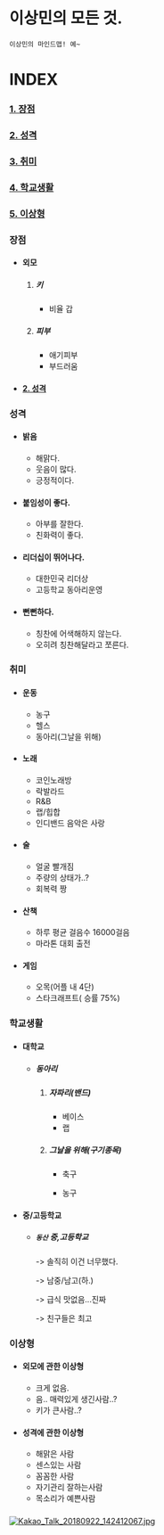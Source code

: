 # 이상민의 모든 것.

```
이상민의 마인드맵! 예~
```

# INDEX

### [1.  장점](#1)</br>

### [2. 성격](#2)</br>

### [3. 취미](#3)</br>

### [4. 학교생활](#4)</br>

### [5. 이상형](#5)<br>


### <h3 id="1"> 장점 </h3>

- #### 외모

  1. ##### 키

     - 비율 갑

  2. ##### 피부

     - 애기피부
     - 부드러움

- #### [2. 성격](#2)</br>
 
### <h3 id="2"> 성격 </h3>

- #### 밝음

  - 해맑다.
  - 웃음이 많다.
  - 긍정적이다.

- #### 붙임성이 좋다.

  - 아부를 잘한다.
  - 친화력이 좋다.

- #### 리더십이 뛰어나다.

  - 대한민국 리더상
  - 고등학교 동아리운영

- #### 뻔뻔하다.

  - 칭찬에 어색해하지 않는다.
  - 오히려 칭찬해달라고 쪼른다.

### <h3 id="3"> 취미 </h3>

- #### 운동

  - 농구
  - 헬스
  - 동아리(그날을 위해)

- #### 노래

  - 코인노래방
  - 락발라드
  - R&B
  - 랩/힙합
  - 인디밴드 음악은 사랑

- #### 술

  - 얼굴 빨개짐
  - 주량의 상태가..?
  - 회복력 짱

- #### 산책

  - 하루 평균 걸음수 16000걸음
  - 마라톤 대회 출전

- #### 게임

  - 오목(어플 내 4단)
  - 스타크래프트( 승률 75%)

### <h3 id="4"> 학교생활 </h3>

- #### 대학교

  - ##### 동아리

    1. ##### 자파리(밴드)

       - 베이스
       - 랩

    2. ##### 그날을 위해(구기종목)

       - 축구

       - 농구

- ####  중/고등학교

  - ##### `동산` 중,고등학교

    -> 솔직히 이건 너무했다.

    -> 남중/남고(하.)

    -> 급식 맛없음...진짜

    -> 친구들은 최고

### <h3 id="5"> 이상형 </h3>

- #### 외모에 관한 이상형

  - 크게 없음.
  - 음.. 매력있게 생긴사람..?
  - 키가 큰사람..?

- #### 성격에 관한 이상형

  - 해맑은 사람
  - 센스있는 사람
  - 꼼꼼한 사람
  - 자기관리 잘하는사람
  - 목소리가 예쁜사람



### 
   

[![Kakao_Talk_20180922_142412067.jpg](https://i.postimg.cc/2S26Mx0q/Kakao_Talk_20180922_142412067.jpg)](https://postimg.cc/G4Tdsvwr)
### 
